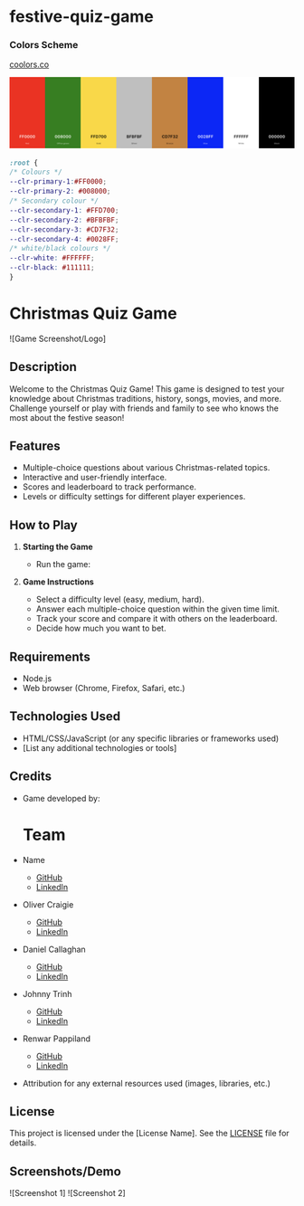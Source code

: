 # festive-quiz-game


### Colors Scheme

[coolors.co](https://coolors.co/0d6efd-000000-212529-6c757d-ffffff)

![screenshot](documentation/readme/coolors.png)

```css
:root {
/* Colours */
--clr-primary-1:#FF0000;
--clr-primary-2: #008000;
/* Secondary colour */
--clr-secondary-1: #FFD700;
--clr-secondary-2: #BFBFBF;
--clr-secondary-3: #CD7F32;
--clr-secondary-4: #0028FF;
/* white/black colours */
--clr-white: #FFFFFF;
--clr-black: #111111;
}
```




# Christmas Quiz Game

![Game Screenshot/Logo]

## Description
Welcome to the Christmas Quiz Game! This game is designed to test your knowledge about Christmas traditions, history, songs, movies, and more. Challenge yourself or play with friends and family to see who knows the most about the festive season!

## Features
- Multiple-choice questions about various Christmas-related topics.
- Interactive and user-friendly interface.
- Scores and leaderboard to track performance.
- Levels or difficulty settings for different player experiences.

## How to Play

1. **Starting the Game**
    - Run the game:

2. **Game Instructions**
    - Select a difficulty level (easy, medium, hard).
    - Answer each multiple-choice question within the given time limit.
    - Track your score and compare it with others on the leaderboard.
    - Decide how much you want to bet.
  
  ## Requirements
- Node.js
- Web browser (Chrome, Firefox, Safari, etc.)

## Technologies Used
- HTML/CSS/JavaScript (or any specific libraries or frameworks used)
- [List any additional technologies or tools]

## Credits
- Game developed by:
  # Team

- Name

  - [GitHub](https://github.com/Username)
  - [LinkedIn](https://www.linkedin.com/in/Username/)


- Oliver Craigie

  - [GitHub](https://github.com/ogc1231)
  - [LinkedIn](https://www.linkedin.com/in/olivercraigie/)

- Daniel Callaghan

  - [GitHub](https://github.com/xiaoniuniu89)
  - [LinkedIn](https://www.linkedin.com/in/danielcallaghan89/)

- Johnny Trinh
  - [GitHub](https://github.com/johnnysontrinh)
  - [LinkedIn](https://www.linkedin.com/in/johnny-trinh-732755123/)
 
- Renwar Pappiland
  - [GitHub](https://github.com/Renwar-P)
  - [LinkedIn](https://www.linkedin.com/in/renwar-pappiland-7aa1a414a/)

- Attribution for any external resources used (images, libraries, etc.)

## License
This project is licensed under the [License Name]. See the [LICENSE](LICENSE) file for details.

## Screenshots/Demo
![Screenshot 1]
![Screenshot 2]
